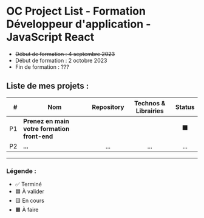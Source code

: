 # OC Project List - Formation Développeur d'application - JavaScript React


- ~~Début de formation : 4 septembre 2023~~
- Début de formation : 2 octobre 2023
- Fin de formation : ???

## Liste de mes projets :

| # | Nom | Repository | Technos & Librairies | Status |
|-:|-|:-:|:-:|:-:|
| P1 | **Prenez en main votre formation front-end** |  |  | ⬛ |
| P2 | **...** | ... | ...  | ... |

---

### Légende :

- ✅ Terminé
- 🟦 À valider
- 🟨 En cours
- 🟧 À faire
